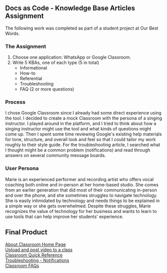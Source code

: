 ## Docs as Code - Knowledge Base Articles Assignment
The following work was completed as part of a student project at Our Best Words. 

### The Assignment
1. Choose one application: WhatsApp or Google Classroom.
2. Write 5 KBAs, one of each type (5 in total)
    * Informational
    * How-to
    * Referential 
    * Troubleshooting
    * FAQ  (2 or more questions)

### Process
I chose Google Classroom since I already had some direct experience using the tool. I decided to create a mock Classroom with the persona of a singing instructor. I played around in the platform, and I tried to think about how a singing instructor might use the tool and what kinds of questions might come up. Then I spent some time reviewing Google's existing help materials for tone, structure, and overall look and feel so that I could tailor my work roughly to their style guide. For the troubleshooting article, I searched what I thought might be a common problem (notifications) and read through answers on several community message boards. 

### User Persona
Marie is an experienced performer and recording artist who offers vocal coaching both online and in-person at her home-based studio. She comes from an earlier generation that did most of their communicating in-person and over the phone, and she sometimes struggles to navigate technology. She is easily intimidated by technology and needs things to be explained in a simple way or she gets overwhelmed. Despite these struggles, Marie recognizes the value of technology for her business and wants to learn to use tools that can help improve her students' experience. 

## Final Product
[About Classroom Home Page](https://github.com/TechWriterMelissa/student-portfolio/blob/main/Classroom%20KBAs/about-classroom-homepage.md)  
[Upload and post video to a class](https://github.com/TechWriterMelissa/student-portfolio/blob/main/Classroom%20KBAs/upload-and-post-video-to-a-class.md)  
[Classroom Quick Reference](https://github.com/TechWriterMelissa/student-portfolio/edit/main/Classroom%20KBAs/quick-reference.md)  
[Troubleshooting - Notifications](https://github.com/TechWriterMelissa/student-portfolio/blob/main/Classroom%20KBAs/troubleshooting-notifications.md)  
[Classroom FAQs](https://github.com/TechWriterMelissa/student-portfolio/blob/main/Classroom%20KBAs/classroom-faqs.md)
